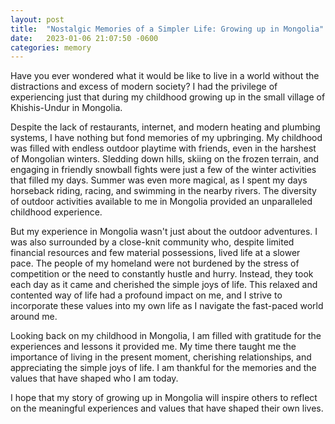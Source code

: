 ```yaml
---
layout: post
title:  "Nostalgic Memories of a Simpler Life: Growing up in Mongolia"
date:   2023-01-06 21:07:50 -0600
categories: memory
---
```


Have you ever wondered what it would be like to live in a world without the distractions and excess of modern society? I had the privilege of experiencing just that during my childhood growing up in the small village of Khishis-Undur in Mongolia.

Despite the lack of restaurants, internet, and modern heating and plumbing systems, I have nothing but fond memories of my upbringing. My childhood was filled with endless outdoor playtime with friends, even in the harshest of Mongolian winters. Sledding down hills, skiing on the frozen terrain, and engaging in friendly snowball fights were just a few of the winter activities that filled my days. Summer was even more magical, as I spent my days horseback riding, racing, and swimming in the nearby rivers. The diversity of outdoor activities available to me in Mongolia provided an unparalleled childhood experience.

But my experience in Mongolia wasn't just about the outdoor adventures. I was also surrounded by a close-knit community who, despite limited financial resources and few material possessions, lived life at a slower pace. The people of my homeland were not burdened by the stress of competition or the need to constantly hustle and hurry. Instead, they took each day as it came and cherished the simple joys of life. This relaxed and contented way of life had a profound impact on me, and I strive to incorporate these values into my own life as I navigate the fast-paced world around me.

Looking back on my childhood in Mongolia, I am filled with gratitude for the experiences and lessons it provided me. My time there taught me the importance of living in the present moment, cherishing relationships, and appreciating the simple joys of life. I am thankful for the memories and the values that have shaped who I am today.

I hope that my story of growing up in Mongolia will inspire others to reflect on the meaningful experiences and values that have shaped their own lives.
